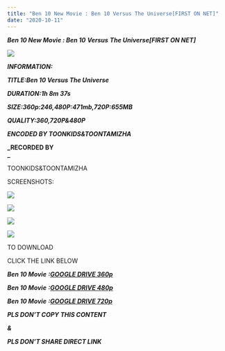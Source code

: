 ```yaml
---
title: "Ben 10 New Movie : Ben 10 Versus The Universe[FIRST ON NET]"
date: "2020-10-11"
---
```


 **_Ben 10 New Movie : Ben 10_** **_Versus_** **_The Universe\[FIRST ON NET\]_**

**_![](https://1.bp.blogspot.com/-F3rTecycC5Q/X4G9pIKkJ5I/AAAAAAAAA8w/lqWOQv7gWpwwNrFdDNqVNr6FGj9IHQsPQCLcBGAsYHQ/w545-h354/20201010-155712.jpg)_**

**_INFORMATION:_**

**_TITLE:Ben 10 Versus The Universe_**

**_DURATION:1h 8m 37s_**

**_SIZE:360p:246,480P:471mb,720P:655MB_**

**_QUALITY:360,720P&480P_**

**_ENCODED BY TOONKIDS&TOONTAMIZHA_**

**_RECORDED BY  
_**

 TOONKIDS&TOONTAMIZHA

 SCREENSHOTS:

![](https://1.bp.blogspot.com/-ygOJyCITm6M/X4G_C2LUn3I/AAAAAAAAA9A/XCWhA-Bm7igfnt7h646dwsqxrwVnMrBuACLcBGAsYHQ/s320/20201010-155856.jpg)

![](https://1.bp.blogspot.com/-I3mta76QJQ8/X4G_DHUcRMI/AAAAAAAAA9E/WJ19x6sRoe4jnG0GRIA8NQb1agDNloGZACLcBGAsYHQ/s320/20201010-155810.jpg)

![](https://1.bp.blogspot.com/-kAODViEdvlg/X4G-2S-zY-I/AAAAAAAAA88/ieqhaamopA4E7FQNBucTRku8qG4_ZvuVACLcBGAsYHQ/s320/20201010-155736.jpg)

![](https://1.bp.blogspot.com/-YeuoTsNL8Gg/X4G_I-Rs4DI/AAAAAAAAA9I/d15cNkX-KqUU9x1OVmx9uSMfmzlL0kWUACLcBGAsYHQ/w320-h174/20201010-155712.jpg)

TO DOWNLOAD

CLICK THE LINK BELOW

  

**_Ben 10 Movie_** **_:[GOOGLE DRIVE 360p](https://drive.google.com/file/d/1GB9nqGEcWJa9zE2ZDEmn4LBlRLlSPb3a/view?usp=sharing)_**

**_Ben 10 Movie_** **_:[GOOGLE DRIVE 480p](https://drive.google.com/file/d/1RVz-8-ZR9wH2wZKX5XE_Qiu-nPbxP7gi/view?usp=sharing)_**

**_Ben 10 Movie_** **_:[GOOGLE DRIVE 720p](https://drive.google.com/file/d/1BDilijnJojFAy1pOSd7j7oa9uY8pBl8p/view?usp=sharing)_**

 **_PLS DON’T COPY THIS CONTENT_**

 **_&_**

 **_PLS DON’T SHARE DIRECT LINK_**
